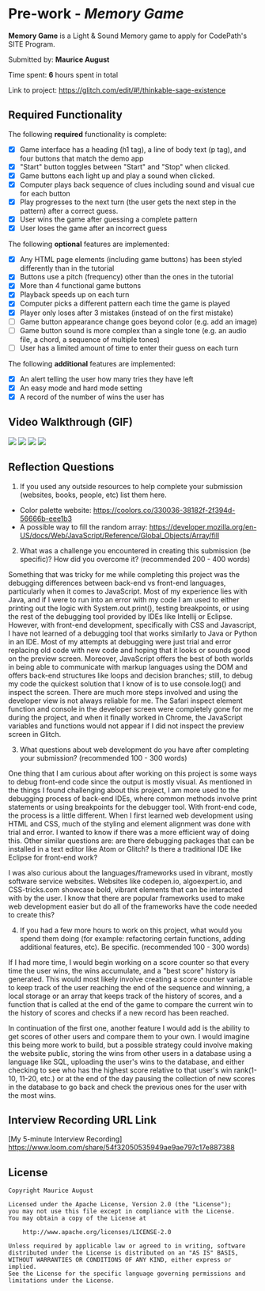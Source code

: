 # Pre-work - *Memory Game*

**Memory Game** is a Light & Sound Memory game to apply for CodePath's SITE Program. 

Submitted by: **Maurice August**

Time spent: **6** hours spent in total

Link to project: https://glitch.com/edit/#!/thinkable-sage-existence

## Required Functionality

The following **required** functionality is complete:

* [X] Game interface has a heading (h1 tag), a line of body text (p tag), and four buttons that match the demo app
* [X] "Start" button toggles between "Start" and "Stop" when clicked. 
* [X] Game buttons each light up and play a sound when clicked. 
* [X] Computer plays back sequence of clues including sound and visual cue for each button
* [X] Play progresses to the next turn (the user gets the next step in the pattern) after a correct guess. 
* [X] User wins the game after guessing a complete pattern
* [X] User loses the game after an incorrect guess

The following **optional** features are implemented:

* [X] Any HTML page elements (including game buttons) has been styled differently than in the tutorial
* [X] Buttons use a pitch (frequency) other than the ones in the tutorial
* [X] More than 4 functional game buttons
* [X] Playback speeds up on each turn
* [X] Computer picks a different pattern each time the game is played
* [X] Player only loses after 3 mistakes (instead of on the first mistake)
* [ ] Game button appearance change goes beyond color (e.g. add an image)
* [ ] Game button sound is more complex than a single tone (e.g. an audio file, a chord, a sequence of multiple tones)
* [ ] User has a limited amount of time to enter their guess on each turn

The following **additional** features are implemented:

- [X] An alert telling the user how many tries they have left
- [X] An easy mode and hard mode setting
- [X] A record of the number of wins the user has

## Video Walkthrough (GIF)

![](https://user-images.githubusercontent.com/85422454/159141421-3cd59169-c024-44ba-aa8d-dcf6bdad2b32.gif)
![](https://user-images.githubusercontent.com/85422454/159141439-033b48e4-8ccf-4261-a34f-2d0464134682.gif)
![](https://user-images.githubusercontent.com/85422454/159141444-5eafad38-c24a-4b6f-ae0f-6fdd4a6d6147.gif)
![](https://user-images.githubusercontent.com/85422454/159141449-1dfd0ba0-6c73-458d-a8e3-be05430c8212.gif)

## Reflection Questions
1. If you used any outside resources to help complete your submission (websites, books, people, etc) list them here. 
- Color palette website: https://coolors.co/330036-38182f-2f394d-56666b-eee1b3
- A possible way to fill the random array: https://developer.mozilla.org/en-US/docs/Web/JavaScript/Reference/Global_Objects/Array/fill

2. What was a challenge you encountered in creating this submission (be specific)? How did you overcome it? (recommended 200 - 400 words)
  
  Something that was tricky for me while completing this project was the debugging differences between back-end vs front-end languages, particularly when it comes to JavaScript. Most of my experience lies with Java, and if I were to run into an error with my code I am used to either printing out the logic with System.out.print(), testing breakpoints, or using the rest of the debugging tool provided by IDEs like Intellij or Eclipse. However, with front-end development, specifically with CSS and Javascript, I have not learned of a debugging tool that works similarly to Java or Python in an IDE. Most of my attempts at debugging were just trial and error replacing old code with new code and hoping that it looks or sounds good on the preview screen. Moreover, JavaScript offers the best of both worlds in being able to communicate with markup languages using the DOM and offers back-end structures like loops and decision branches; still, to debug my code the quickest solution that I know of is to use console.log() and inspect the screen. There are much more steps involved and using the developer view is not always reliable for me. The Safari inspect element function and console in the developer screen were completely gone for me during the project, and when it finally worked in Chrome, the JavaScript variables and functions would not appear if I did not inspect the preview screen in Glitch.

3. What questions about web development do you have after completing your submission? (recommended 100 - 300 words) 

One thing that I am curious about after working on this project is some ways to debug front-end code since the output is mostly visual. As mentioned in the things I found challenging about this project, I am more used to the debugging process of back-end IDEs, where common methods involve print statements or using breakpoints for the debugger tool. With front-end code, the process is a little different. When I first learned web development using HTML and CSS, much of the styling and element alignment was done with trial and error. I wanted to know if there was a more efficient way of doing this. Other similar questions are: are there debugging packages that can be installed in a text editor like Atom or Glitch? Is there a traditional IDE like Eclipse for front-end work?

I was also curious about the languages/frameworks used in vibrant, mostly software service websites. Websites like codepen.io, algoexpert.io, and CSS-tricks.com showcase bold, vibrant elements that can be interacted with by the user. I know that there are popular frameworks used to make web development easier but do all of the frameworks have the code needed to create this? 

4. If you had a few more hours to work on this project, what would you spend them doing (for example: refactoring certain functions, adding additional features, etc). Be specific. (recommended 100 - 300 words) 

If I had more time, I would begin working on a score counter so that every time the user wins, the wins accumulate, and a "best score" history is generated. This would most likely involve creating a score counter variable to keep track of the user reaching the end of the sequence and winning, a local storage or an array that keeps track of the history of scores, and a function that is called at the end of the game to compare the current win to the history of scores and checks if a new record has been reached. 

In continuation of the first one, another feature I would add is the ability to get scores of other users and compare them to your own. I would imagine this being more work to build, but a possible strategy could involve making the website public, storing the wins from other users in a database using a language like SQL, uploading the user's wins to the database, and either checking to see who has the highest score relative to that user's win rank(1-10, 11-20, etc.) or at the end of the day pausing the collection of new scores in the database to go back and check the previous ones for the user with the most wins. 

## Interview Recording URL Link

[My 5-minute Interview Recording] https://www.loom.com/share/54f32050535949ae9ae797c17e887388


## License

    Copyright Maurice August

    Licensed under the Apache License, Version 2.0 (the "License");
    you may not use this file except in compliance with the License.
    You may obtain a copy of the License at

        http://www.apache.org/licenses/LICENSE-2.0

    Unless required by applicable law or agreed to in writing, software
    distributed under the License is distributed on an "AS IS" BASIS,
    WITHOUT WARRANTIES OR CONDITIONS OF ANY KIND, either express or implied.
    See the License for the specific language governing permissions and
    limitations under the License.
